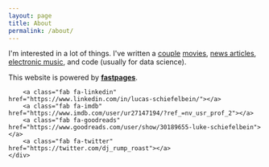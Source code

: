 ```yaml
---
layout: page
title: About
permalink: /about/
---
```


I'm interested in a lot of things. I've written a [couple](https://writers.coverfly.com/profile/lukeschiefelbein) [movies](https://www.imdb.com/name/nm11624600/?ref_=nv_sr_srsg_0), [news articles](https://www.forbes.com/sites/lukeschiefelbein/#788e2ce5216e), [electronic music](https://soundcloud.com/rump_roast), and code (usually for data science). 


This website is powered by **[fastpages](https://github.com/fastai/fastpages)**.

<div class="social-links">

        <a class="fab fa-linkedin" href="https://www.linkedin.com/in/lucas-schiefelbein/"></a>
        <a class="fab fa-imdb" href="https://www.imdb.com/user/ur27147194/?ref_=nv_usr_prof_2"></a>
        <a class="fab fa-goodreads" href="https://www.goodreads.com/user/show/30189655-luke-schiefelbein"></a>
        <a class="fab fa-twitter" href="https://twitter.com/dj_rump_roast"></a>
    </div>





